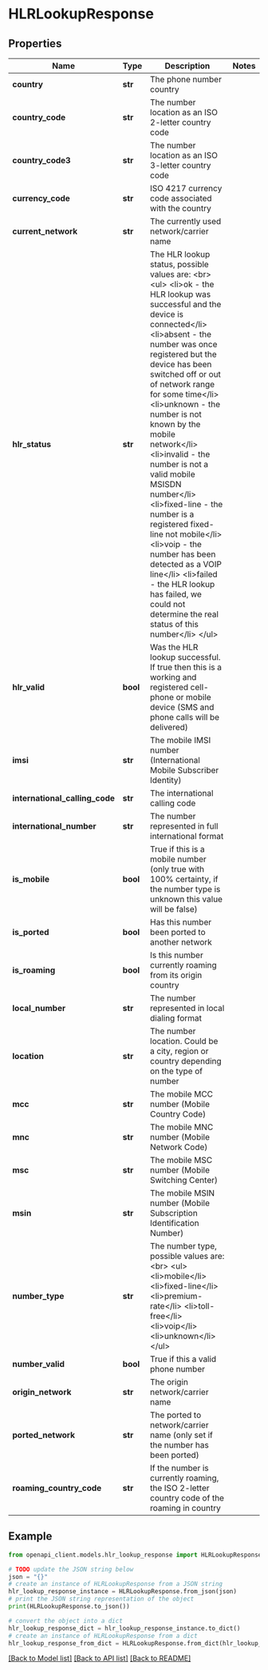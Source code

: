 # HLRLookupResponse


## Properties

Name | Type | Description | Notes
------------ | ------------- | ------------- | -------------
**country** | **str** | The phone number country | 
**country_code** | **str** | The number location as an ISO 2-letter country code | 
**country_code3** | **str** | The number location as an ISO 3-letter country code | 
**currency_code** | **str** | ISO 4217 currency code associated with the country | 
**current_network** | **str** | The currently used network/carrier name | 
**hlr_status** | **str** | The HLR lookup status, possible values are: &lt;br&gt; &lt;ul&gt; &lt;li&gt;ok - the HLR lookup was successful and the device is connected&lt;/li&gt; &lt;li&gt;absent - the number was once registered but the device has been switched off or out of network range for some time&lt;/li&gt; &lt;li&gt;unknown - the number is not known by the mobile network&lt;/li&gt; &lt;li&gt;invalid - the number is not a valid mobile MSISDN number&lt;/li&gt; &lt;li&gt;fixed-line - the number is a registered fixed-line not mobile&lt;/li&gt; &lt;li&gt;voip - the number has been detected as a VOIP line&lt;/li&gt; &lt;li&gt;failed - the HLR lookup has failed, we could not determine the real status of this number&lt;/li&gt; &lt;/ul&gt; | 
**hlr_valid** | **bool** | Was the HLR lookup successful. If true then this is a working and registered cell-phone or mobile device (SMS and phone calls will be delivered) | 
**imsi** | **str** | The mobile IMSI number (International Mobile Subscriber Identity) | 
**international_calling_code** | **str** | The international calling code | 
**international_number** | **str** | The number represented in full international format | 
**is_mobile** | **bool** | True if this is a mobile number (only true with 100% certainty, if the number type is unknown this value will be false) | 
**is_ported** | **bool** | Has this number been ported to another network | 
**is_roaming** | **bool** | Is this number currently roaming from its origin country | 
**local_number** | **str** | The number represented in local dialing format | 
**location** | **str** | The number location. Could be a city, region or country depending on the type of number | 
**mcc** | **str** | The mobile MCC number (Mobile Country Code) | 
**mnc** | **str** | The mobile MNC number (Mobile Network Code) | 
**msc** | **str** | The mobile MSC number (Mobile Switching Center) | 
**msin** | **str** | The mobile MSIN number (Mobile Subscription Identification Number) | 
**number_type** | **str** | The number type, possible values are: &lt;br&gt; &lt;ul&gt; &lt;li&gt;mobile&lt;/li&gt; &lt;li&gt;fixed-line&lt;/li&gt; &lt;li&gt;premium-rate&lt;/li&gt; &lt;li&gt;toll-free&lt;/li&gt; &lt;li&gt;voip&lt;/li&gt; &lt;li&gt;unknown&lt;/li&gt; &lt;/ul&gt; | 
**number_valid** | **bool** | True if this a valid phone number | 
**origin_network** | **str** | The origin network/carrier name | 
**ported_network** | **str** | The ported to network/carrier name (only set if the number has been ported) | 
**roaming_country_code** | **str** | If the number is currently roaming, the ISO 2-letter country code of the roaming in country | 

## Example

```python
from openapi_client.models.hlr_lookup_response import HLRLookupResponse

# TODO update the JSON string below
json = "{}"
# create an instance of HLRLookupResponse from a JSON string
hlr_lookup_response_instance = HLRLookupResponse.from_json(json)
# print the JSON string representation of the object
print(HLRLookupResponse.to_json())

# convert the object into a dict
hlr_lookup_response_dict = hlr_lookup_response_instance.to_dict()
# create an instance of HLRLookupResponse from a dict
hlr_lookup_response_from_dict = HLRLookupResponse.from_dict(hlr_lookup_response_dict)
```
[[Back to Model list]](../README.md#documentation-for-models) [[Back to API list]](../README.md#documentation-for-api-endpoints) [[Back to README]](../README.md)


